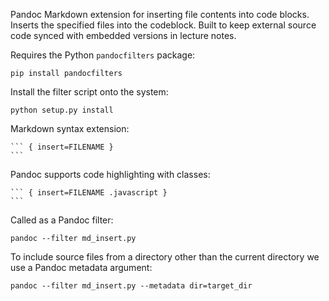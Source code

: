 
Pandoc Markdown extension for inserting file contents into code blocks. Inserts the specified files into the codeblock. Built to keep external source code synced with embedded versions in lecture notes.

Requires the Python `pandocfilters` package:

    pip install pandocfilters

Install the filter script onto the system:
   
    python setup.py install
    
Markdown syntax extension:
  
    ``` { insert=FILENAME }
    ```	

Pandoc supports code highlighting with classes:
      
    ``` { insert=FILENAME .javascript }
    ```

Called as a Pandoc filter:

    pandoc --filter md_insert.py	

To include source files from a directory other than the current directory we use a Pandoc metadata argument:
   
    pandoc --filter md_insert.py --metadata dir=target_dir
    
